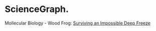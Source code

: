 # ScienceGraph.
Mollecular Biology - Wood Frog: [Surviving an Impossible Deep Freeze](https://youtu.be/eoJWQNg7egc)
